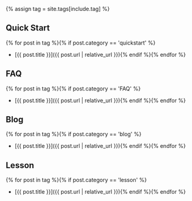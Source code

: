 {% assign tag = site.tags[include.tag] %}

## Quick Start

{% for post in tag %}{% if post.category == 'quickstart' %}
  - [{{ post.title }}]({{ post.url | relative_url }}){% endif %}{% endfor %}

## FAQ

{% for post in tag %}{% if post.category == 'FAQ' %}
  - [{{ post.title }}]({{ post.url | relative_url }}){% endif %}{% endfor %}

## Blog

{% for post in tag %}{% if post.category == 'blog' %}
  - [{{ post.title }}]({{ post.url | relative_url }}){% endif %}{% endfor %}

## Lesson

{% for post in tag %}{% if post.category == 'lesson' %}
  - [{{ post.title }}]({{ post.url | relative_url }}){% endif %}{% endfor %}
